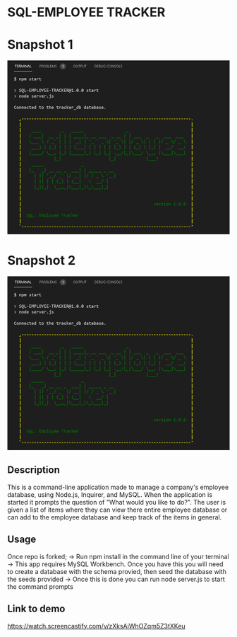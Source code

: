 # SQL-EMPLOYEE TRACKER
# Snapshot 1
![screenshot of SQL-EMPLOYEE-TRACKER](https://github.com/brandonawilliams1/SQL-Employee-Tracker/blob/main/Assets/sql-empl-trkr-employee.png?raw=true)

# Snapshot 2
![screenshot of SQL-EMPLOYEE-TRACKER](https://github.com/brandonawilliams1/SQL-Employee-Tracker/blob/main/Assets/sql-empl-trkr-employee.png?raw=true)

## Description
This is a command-line application made to manage a company's employee database, using Node.js, Inquirer, and MySQL.
When the application is started it prompts the question of "What would you like to do?".
The user is given a list of items where they can view there entire employee database or can add to the employee database and keep track of the items in general.

## Usage
Once repo is forked;
-> Run npm install in the command line of your terminal
-> This app requires MySQL Workbench. Once you have this you will need to create a database with the schema provied, then seed the database with the seeds provided
-> Once this is done you can run node server.js to start the command prompts

## Link to demo

https://watch.screencastify.com/v/zXksAiWhOZqm5Z3tXKeu





